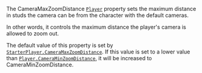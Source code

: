 The CameraMaxZoomDistance [`Player`](https://create.roblox.com/docs/reference/engine/classes/Player) property sets the maximum
distance in studs the camera can be from the character with the default
cameras.

In other words, it controls the maximum distance the player's camera is
allowed to zoom out.

The default value of this property is set by
[`StarterPlayer.CameraMaxZoomDistance`](https://create.roblox.com/docs/reference/engine/classes/StarterPlayer#CameraMaxZoomDistance). If this value is set to a
lower value than [`Player.CameraMinZoomDistance`](https://create.roblox.com/docs/reference/engine/classes/Player#CameraMinZoomDistance), it will be
increased to CameraMinZoomDistance.